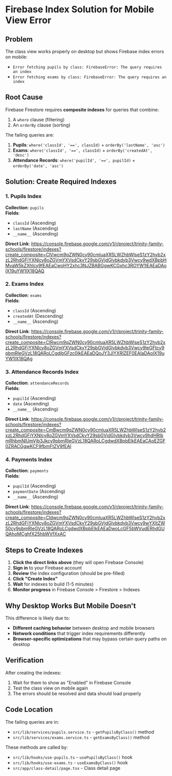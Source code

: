 # Firebase Index Solution for Mobile View Error

## Problem
The class view works properly on desktop but shows Firebase index errors on mobile:
- `Error fetching pupils by class: FirebaseError: The query requires an index`
- `Error fetching exams by class: FirebaseError: The query requires an index`

## Root Cause
Firebase Firestore requires **composite indexes** for queries that combine:
1. A `where` clause (filtering)
2. An `orderBy` clause (sorting)

The failing queries are:
1. **Pupils**: `where('classId', '==', classId)` + `orderBy('lastName', 'asc')`
2. **Exams**: `where('classId', '==', classId)` + `orderBy('createdAt', 'desc')`
3. **Attendance Records**: `where('pupilId', '==', pupilId)` + `orderBy('date', 'asc')`

## Solution: Create Required Indexes

### 1. Pupils Index
**Collection**: `pupils`  
**Fields**:
- `classId` (Ascending)
- `lastName` (Ascending) 
- `__name__` (Ascending)

**Direct Link**: https://console.firebase.google.com/v1/r/project/trinity-family-schools/firestore/indexes?create_composite=ClVwcm9qZWN0cy90cmluaXR5LWZhbWlseS1zY2hvb2xzL2RhdGFiYXNlcy8oZGVmYXVsdCkvY29sbGVjdGlvbkdyb3Vwcy9wdXBpbHMvaW5kZXhlcy9fEAEaCwoHY2xhc3NJZBABGgwKCGxhc3ROYW1lEAEaDAoIX19uYW1lX18QAQ

### 2. Exams Index
**Collection**: `exams`  
**Fields**:
- `classId` (Ascending)
- `createdAt` (Descending)
- `__name__` (Ascending)

**Direct Link**: https://console.firebase.google.com/v1/r/project/trinity-family-schools/firestore/indexes?create_composite=ClRwcm9qZWN0cy90cmluaXR5LWZhbWlseS1zY2hvb2xzL2RhdGFiYXNlcy8oZGVmYXVsdCkvY29sbGVjdGlvbkdyb3Vwcy9leGFtcy9pbmRleGVzL18QARoLCgdjbGFzc0lkEAEaDQoJY3JlYXRlZEF0EAIaDAoIX19uYW1lX18QAg

### 3. Attendance Records Index
**Collection**: `attendanceRecords`  
**Fields**:
- `pupilId` (Ascending)
- `date` (Ascending)
- `__name__` (Ascending)

**Direct Link**: https://console.firebase.google.com/v1/r/project/trinity-family-schools/firestore/indexes?create_composite=CmBwcm9qZWN0cy90cmluaXR5LWZhbWlseS1zY2hvb2xzL2RhdGFiYXNlcy8oZGVmYXVsdCkvY29sbGVjdGlvbkdyb3Vwcy9hdHRlbmRhbmNlUmVjb3Jkcy9pbmRleGVzL18QARoLCgdwdXBpbElkEAEaCAoEZGF0ZRACGgwKCF9fbmFtZV9fEAI

### 4. Payments Index
**Collection**: `payments`  
**Fields**:
- `pupilId` (Ascending)
- `paymentDate` (Ascending)
- `__name__` (Ascending)

**Direct Link**: https://console.firebase.google.com/v1/r/project/trinity-family-schools/firestore/indexes?create_composite=Cldwcm9qZWN0cy90cmluaXR5LWZhbWlseS1zY2hvb2xzL2RhdGFiYXNlcy8oZGVmYXVsdCkvY29sbGVjdGlvbkdyb3Vwcy9wYXltZW50cy9pbmRleGVzL18QARoLCgdwdXBpbElkEAEaDwoLcGF5bWVudERhdGUQAhoMCghfX25hbWVfXxAC

## Steps to Create Indexes

1. **Click the direct links above** (they will open Firebase Console)
2. **Sign in** to your Firebase account
3. **Review** the index configuration (should be pre-filled)
4. **Click "Create Index"**
5. **Wait** for indexes to build (1-5 minutes)
6. **Monitor progress** in Firebase Console > Firestore > Indexes

## Why Desktop Works But Mobile Doesn't

This difference is likely due to:
- **Different caching behavior** between desktop and mobile browsers
- **Network conditions** that trigger index requirements differently
- **Browser-specific optimizations** that may bypass certain query paths on desktop

## Verification

After creating the indexes:
1. Wait for them to show as "Enabled" in Firebase Console
2. Test the class view on mobile again
3. The errors should be resolved and data should load properly

## Code Location

The failing queries are in:
- `src/lib/services/pupils.service.ts` - `getPupilsByClass()` method
- `src/lib/services/exams.service.ts` - `getExamsByClass()` method

These methods are called by:
- `src/lib/hooks/use-pupils.ts` - `usePupilsByClass()` hook
- `src/lib/hooks/use-exams.ts` - `useExamsByClass()` hook
- `src/app/class-detail/page.tsx` - Class detail page
